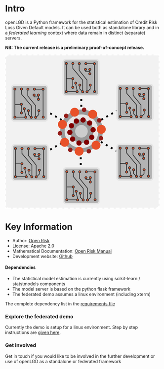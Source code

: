 Intro
=========================
openLGD is a Python framework for the statistical estimation of Credit Risk Loss Given Default models. 
It can be used both as standalone library and in a _federated learning_ context where data remain in distinct 
(separate) servers. 

**NB: The current release is a preliminary proof-of-concept release.**

![image](static/federated_models.png)

Key Information
================
* Author: [Open Risk](http://www.openriskmanagement.com)
* License: Apache 2.0
* Mathematical Documentation: [Open Risk Manual](https://www.openriskmanual.org/wiki/Loss_Given_Default_Models)
* Development website: [Github](https://github.com/open-risk/openLGD)


#### Dependencies
- The statistical model estimation is currently using scikit-learn / statstmodels components
- The model server is based on the python flask framework
- The federated demo assumes a linux environment (including xterm) 

The complete dependency list in the [requirements file](./requirements.txt)  


### Explore the federated demo
Currently the demo is setup for a linux environment. Step by step instructions are [given here](./Federated_Demo.md).


### Get involved
Get in touch if you would like to be involved in the further development or use of openLGD as a standalone or
federated framework


